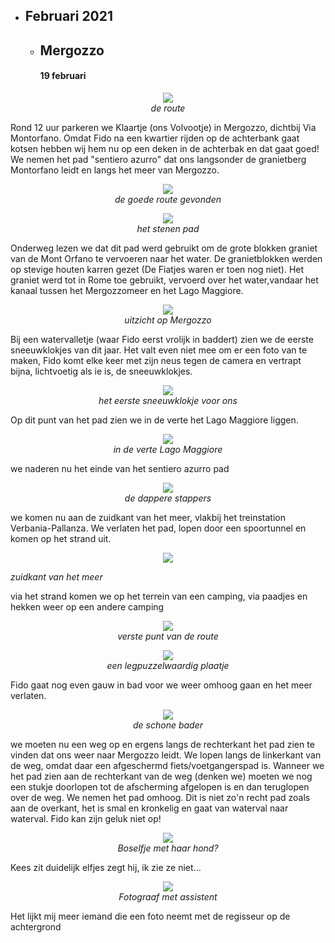 * ## Februari 2021
  * ## Mergozzo
    #### 19 februari
    
<p align="center"><img id="fotobreed" src="Wandelingen/foto1.jpg" /><br>
<em> de route </em></p> 

Rond 12 uur parkeren we Klaartje (ons Volvootje) in Mergozzo, dichtbij Via Montorfano. Omdat Fido na een kwartier rijden op de achterbank gaat kotsen hebben wij hem nu op een deken in de achterbak en dat gaat goed!
We nemen het pad "sentiero azurro" dat ons langsonder de granietberg Montorfano leidt en langs het meer van Mergozzo.

<p align="center"><img id="fotohoog" src="Wandelingen/foto2.jpg" /><br>
<em> de goede route gevonden </em></p>

<p align="center"><img id="fotohoog" src="Wandelingen/foto3.jpg" /><br>
<em> het stenen pad </em></p>

Onderweg lezen we dat dit pad werd gebruikt om de grote blokken graniet van de Mont Orfano te vervoeren naar het water. 
De granietblokken werden op stevige houten karren gezet (De Fiatjes waren er toen nog niet). 
Het graniet werd tot in Rome toe gebruikt, vervoerd over het water,vandaar het kanaal tussen het Mergozzomeer en het Lago Maggiore. 

<p align="center"><img id="fotobreed" src="Wandelingen/foto4.jpg" /><br>
<em> uitzicht op Mergozzo </em></p>
Bij een watervalletje  (waar Fido eerst vrolijk in baddert) zien we de eerste sneeuwklokjes van dit jaar. Het valt even niet mee om er een foto
van te maken, Fido komt elke keer met zijn neus tegen de camera en vertrapt bijna, lichtvoetig als ie is, de sneeuwklokjes.
<p align="center"><img id="fotobreed" src="Wandelingen/foto5.jpg" /><br>
<em> het eerste sneeuwklokje voor ons </em></p>
Op dit punt van het pad zien we in de verte het Lago Maggiore liggen. 
<p align="center"><img id="fotobreed" src="Wandelingen/foto6.jpg" /><br>
<em> in de verte Lago Maggiore </em></p>
we naderen nu het einde van het sentiero azurro pad
<p align="center"><img id="fotohoog" src="Wandelingen/foto7.jpg" /><br>
<em> de dappere stappers </em></p>
we komen nu aan de zuidkant van het meer, vlakbij het treinstation Verbania-Pallanza. 
We verlaten het pad, lopen door een spoortunnel en komen op het strand uit. 
<p align="center"><img id="fotohoog" src="Wandelingen/foto8.jpg" /><br>
 
<em> zuidkant van het meer </em></p>
via het strand komen we op het terrein van een camping, via paadjes en hekken weer op een andere camping
<p align="center"><img id="fotobreed" src="Wandelingen/foto9.jpg" /><br>
<em> verste punt van de route </em></p>
<p align="center"><img id="fotobreed" src="Wandelingen/foto11.jpg" /><br>
<em> een legpuzzelwaardig plaatje </em></p>
Fido gaat nog even gauw in bad voor we weer omhoog gaan en het meer verlaten.
<p align="center"><img id="fotohoog" src="Wandelingen/foto10.jpg" /><br>
<em> de schone bader </em></p>
we moeten nu een weg op en ergens langs de rechterkant het pad zien te vinden dat ons weer naar Mergozzo leidt. 
 We lopen langs de linkerkant van de weg, omdat daar een afgeschermd fiets/voetgangerspad is. Wanneer we het pad zien aan de rechterkant van de weg (denken we) moeten we nog een stukje doorlopen tot de afscherming afgelopen is en dan teruglopen over de weg. We nemen het pad omhoog. Dit is niet zo'n recht pad zoals aan de overkant, het is smal en kronkelig en gaat van waterval naar waterval. Fido kan zijn geluk niet op!
<p align="center"><img id="fotohoog" src="Wandelingen/foto12.jpg" /><br>
<em> Boselfje met haar hond? </em></p>
Kees zit duidelijk elfjes zegt hij, ik zie ze niet...
<p align="center"><img id="fotohoog" src="Wandelingen/foto13.jpg" /><br>
<em> Fotograaf met assistent </em></p>
Het lijkt mij meer iemand die een foto neemt met de regisseur op de achtergrond
